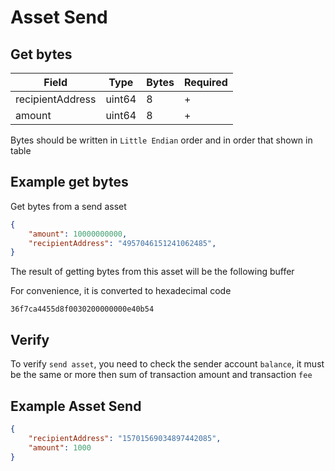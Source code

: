 # Asset Send

## Get bytes

| Field            | Type         | Bytes | Required |
|------------------|--------------|-------|----------|
| recipientAddress | uint64       | 8     | +        |
| amount           | uint64       | 8     | +        |

Bytes should be written in `Little Endian` order and in order that shown in table

## Example get bytes

Get bytes from a send asset

```json
{
    "amount": 10000000000,
    "recipientAddress": "4957046151241062485",
}
```

The result of getting bytes from this asset will be the following buffer

For convenience, it is converted to hexadecimal code

```text
36f7ca4455d8f0030200000000e40b54
```


## Verify

To verify `send asset`, you need to check the sender account `balance`, it must be the same or more
then sum of transaction amount and transaction `fee`

## Example Asset Send

```json
{
    "recipientAddress": "15701569034897442085",
    "amount": 1000
}
```
